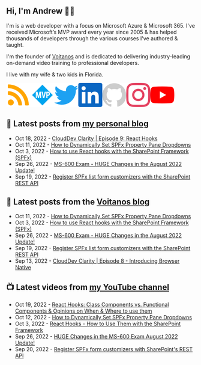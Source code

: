## Hi, I'm Andrew 👋🏼

I'm is a web developer with a focus on Microsoft Azure & Microsoft 365. I've received Microsoft’s MVP award every year since 2005 & has helped thousands of developers through the various courses I've authored & taught.

I'm the founder of [Voitanos](https://www.voitanos.io) and is dedicated to delivering industry-leading on-demand video training to professional developers.

I live with my wife & two kids in Florida.

[![](./images/rss.svg)](https://www.andrewconnell.com)[![](./images/mvp.svg)](https://mvp.microsoft.com/en-us/PublicProfile/21083?fullName=Andrew%20Connell)[![](./images/twitter.svg)](https://www.twitter.com/andrewconnell)[![](./images/linkedin.svg)](https://www.linkedin.com/in/andrewconnell)[![](./images/github.svg)](https://www.github.com/andrewconnell)[![](./images/instagram.svg)](https://www.instagram.com/andrewconnell1)[![](./images/youtube.svg)](https://www.youtube.com/voitanosio)

## 📘 Latest posts from [my personal blog](https://www.andrewconnell.com)
<!-- MYBLOG-POST-LIST:START -->
- Oct 18, 2022 - [CloudDev Clarity | Episode 9: React Hooks](https://www.andrewconnell.com/blog/clouddev-clarity-episode-009-react-hooks/)
- Oct 11, 2022 - [How to Dynamically Set SPFx Property Pane Dropdowns](https://www.andrewconnell.com/blog/sharepoint-framework-dynamic-property-pane-dropdown/)
- Oct 3, 2022 - [How to use React hooks with the SharePoint Framework &lpar;SPFx&rpar;](https://www.andrewconnell.com/blog/how-to-use-react-hooks-with-sharepoint-framework-spfx-projects/)
- Sep 26, 2022 - [MS-600 Exam - HUGE Changes in the August 2022 Update!](https://www.andrewconnell.com/blog/ms-600-august-2022-refresh/)
- Sep 19, 2022 - [Register SPFx list form customizers with the SharePoint REST API](https://www.andrewconnell.com/blog/sharepoint-framework-register-list-form-customizers-rest-api/)<!-- MYBLOG-POST-LIST:END -->

## 📙 Latest posts from the [Voitanos blog](https://www.voitanos.io/blog)
<!-- VOITANOSBLOG-POST-LIST:START -->
- Oct 11, 2022 - [How to Dynamically Set SPFx Property Pane Dropdowns](https://www.voitanos.io/blog/sharepoint-framework-dynamic-property-pane-dropdown/)
- Oct 3, 2022 - [How to use React hooks with the SharePoint Framework &lpar;SPFx&rpar;](https://www.voitanos.io/blog/how-to-use-react-hooks-with-sharepoint-framework-spfx-projects/)
- Sep 26, 2022 - [MS-600 Exam - HUGE Changes in the August 2022 Update!](https://www.voitanos.io/blog/ms-600-august-2022-refresh/)
- Sep 19, 2022 - [Register SPFx list form customizers with the SharePoint REST API](https://www.voitanos.io/blog/sharepoint-framework-register-list-form-customizers-rest-api/)
- Sep 13, 2022 - [CloudDev Clarity | Episode 8 - Introducing Browser Native](https://www.voitanos.io/blog/clouddev-clarity-episode-008-introducing-browser-native/)<!-- VOITANOSBLOG-POST-LIST:END -->

## 📺 Latest videos from [my YouTube channel](https://www.youtube.com/voitanosio)
<!-- VOITANOSYOUTUBE-POST-LIST:START -->
- Oct 19, 2022 - [React Hooks: Class Components vs. Functional Components &amp; Opinions on When &amp; Where to use them](https://www.youtube.com/watch?v=1fItx3o4k_Q)
- Oct 12, 2022 - [How to Dynamically Set SPFx Property Pane Dropdowns](https://www.youtube.com/watch?v=SmfV11dpVhQ)
- Oct 3, 2022 - [React Hooks - How to Use Them with the SharePoint Framework](https://www.youtube.com/watch?v=EzI-k5lqIng)
- Sep 26, 2022 - [HUGE Changes in the MS-600 Exam August 2022 Update!](https://www.youtube.com/watch?v=lTSpIp0zcQ8)
- Sep 20, 2022 - [Register SPFx form customizers with SharePoint&#39;s REST API](https://www.youtube.com/watch?v=spPrK_prgXw)<!-- VOITANOSYOUTUBE-POST-LIST:END -->
